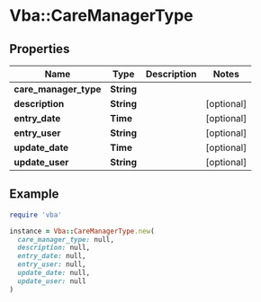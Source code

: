 # Vba::CareManagerType

## Properties

| Name | Type | Description | Notes |
| ---- | ---- | ----------- | ----- |
| **care_manager_type** | **String** |  |  |
| **description** | **String** |  | [optional] |
| **entry_date** | **Time** |  | [optional] |
| **entry_user** | **String** |  | [optional] |
| **update_date** | **Time** |  | [optional] |
| **update_user** | **String** |  | [optional] |

## Example

```ruby
require 'vba'

instance = Vba::CareManagerType.new(
  care_manager_type: null,
  description: null,
  entry_date: null,
  entry_user: null,
  update_date: null,
  update_user: null
)
```

